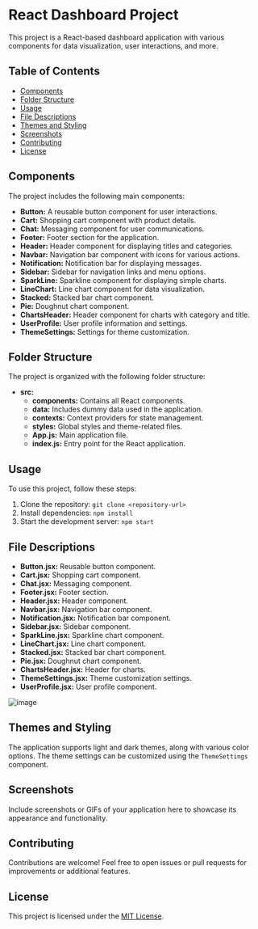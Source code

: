 # React Dashboard Project

This project is a React-based dashboard application with various components for data visualization, user interactions, and more.

## Table of Contents
- [Components](#components)
- [Folder Structure](#folder-structure)
- [Usage](#usage)
- [File Descriptions](#file-descriptions)
- [Themes and Styling](#themes-and-styling)
- [Screenshots](#screenshots)
- [Contributing](#contributing)
- [License](#license)

## Components

The project includes the following main components:

- **Button:** A reusable button component for user interactions.
- **Cart:** Shopping cart component with product details.
- **Chat:** Messaging component for user communications.
- **Footer:** Footer section for the application.
- **Header:** Header component for displaying titles and categories.
- **Navbar:** Navigation bar component with icons for various actions.
- **Notification:** Notification bar for displaying messages.
- **Sidebar:** Sidebar for navigation links and menu options.
- **SparkLine:** Sparkline component for displaying simple charts.
- **LineChart:** Line chart component for data visualization.
- **Stacked:** Stacked bar chart component.
- **Pie:** Doughnut chart component.
- **ChartsHeader:** Header component for charts with category and title.
- **UserProfile:** User profile information and settings.
- **ThemeSettings:** Settings for theme customization.

## Folder Structure

The project is organized with the following folder structure:

- **src:**
  - **components:** Contains all React components.
  - **data:** Includes dummy data used in the application.
  - **contexts:** Context providers for state management.
  - **styles:** Global styles and theme-related files.
  - **App.js:** Main application file.
  - **index.js:** Entry point for the React application.

## Usage

To use this project, follow these steps:

1. Clone the repository: `git clone <repository-url>`
2. Install dependencies: `npm install`
3. Start the development server: `npm start`

## File Descriptions

- **Button.jsx:** Reusable button component.
- **Cart.jsx:** Shopping cart component.
- **Chat.jsx:** Messaging component.
- **Footer.jsx:** Footer section.
- **Header.jsx:** Header component.
- **Navbar.jsx:** Navigation bar component.
- **Notification.jsx:** Notification bar component.
- **Sidebar.jsx:** Sidebar component.
- **SparkLine.jsx:** Sparkline chart component.
- **LineChart.jsx:** Line chart component.
- **Stacked.jsx:** Stacked bar chart component.
- **Pie.jsx:** Doughnut chart component.
- **ChartsHeader.jsx:** Header for charts.
- **ThemeSettings.jsx:** Theme customization settings.
- **UserProfile.jsx:** User profile component.

![image](https://github.com/rajanarahul93/AdminFlow/assets/123227543/3d445c84-6f9f-4c06-8c84-dc5eed77ca0f)

## Themes and Styling

The application supports light and dark themes, along with various color options. The theme settings can be customized using the `ThemeSettings` component.

## Screenshots

Include screenshots or GIFs of your application here to showcase its appearance and functionality.

## Contributing

Contributions are welcome! Feel free to open issues or pull requests for improvements or additional features.

## License

This project is licensed under the [MIT License](LICENSE).
